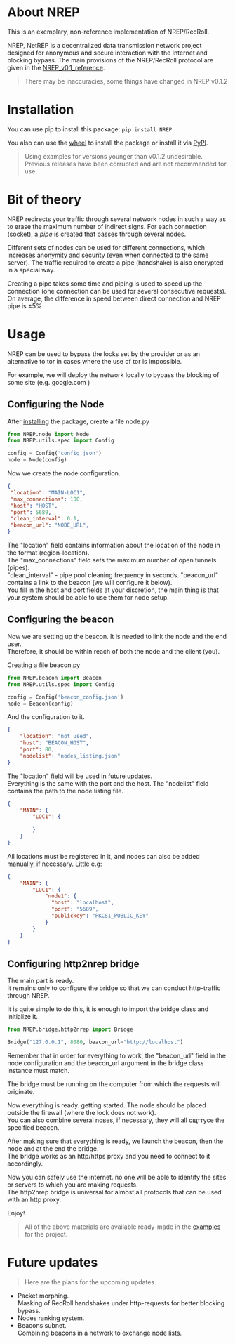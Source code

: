 # About NREP
This is an exemplary, non-reference implementation of NREP/RecRoll.

NREP, NetREP is a decentralized data transmission network project designed for anonymous and secure interaction with the Internet and blocking bypass.
The main provisions of the NREP/RecRoll protocol are given in the [NREP_v0.1_reference](https://github.com/N1nthyesiam/NREP/blob/main/NREP_v0.1_reference.txt).
> There may be inaccuracies, some things have changed in NREP v0.1.2

# Installation
You can use pip to install this package:
```pip install NREP```

You also can use the [wheel](https://github.com/N1nthyesiam/NREP/tree/main/dist) to install the package or install it via [PyPI](https://pypi.org/project/NREP/).

> Using examples for versions younger than v0.1.2 undesirable.  
Previous releases have been corrupted and are not recommended for use.

# Bit of theory
NREP redirects your traffic through several network nodes in such a way as to erase the maximum number of indirect signs.
For each connection (socket), a _pipe_ is created that passes through several nodes.

Different sets of nodes can be used for different connections, which increases anonymity and security (even when connected to the same server). 
The traffic required to create a pipe (handshake) is also encrypted in a special way.

Creating a pipe takes some time and piping is used to speed up the connection (one connection can be used for several consecutive requests).
On average, the difference in speed between direct connection and NREP pipe is ±5%

# Usage
NREP can be used to bypass the locks set by the provider or as an alternative to tor in cases where the use of tor is impossible.

For example, we will deploy the network locally to bypass the blocking of some site (e.g. google.com )

## Configuring the Node
After [installing](#installation) the package, create a file node.py
```python
from NREP.node import Node
from NREP.utils.spec import Config

config = Config('config.json')
node = Node(config)
```
Now we create the node configuration.
```json
{
 "location": "MAIN-LOC1",
 "max_connections": 100,
 "host": "HOST",
 "port": 5689,
 "clean_interval": 0.1,
 "beacon_url": "NODE_URL",
}
```
The "location" field contains information about the location of the node in the format (region-location).  
The "max_connections" field sets the maximum number of open tunnels (pipes).  
"clean_interval" - pipe pool cleaning frequency in seconds.
"beacon_url" contains a link to the beacon (we will configure it below).  
You fill in the host and port fields at your discretion, the main thing is that your system should be able to use them for node setup.

## Configuring the beacon
Now we are setting up the beacon. It is needed to link the node and the end user.  
Therefore, it should be within reach of both the node and the client (you).

Creating a file beacon.py
```python
from NREP.beacon import Beacon
from NREP.utils.spec import Config

config = Config('beacon_config.json')
node = Beacon(config)
```
And the configuration to it.
```json
{
	"location": "not used",
	"host": "BEACON_HOST",
	"port": 80,
	"nodelist": "nodes_listing.json"
}
```
The "location" field will be used in future updates.  
Everything is the same with the port and the host.
The "nodelist" field contains the path to the node listing file.
```json
{
    "MAIN": {
        "LOC1": {
            
        }
    }
}
```
All locations must be registered in it, and nodes can also be added manually, if necessary.
Little e.g: 
```json
{
    "MAIN": {
        "LOC1": {
            "node1": {
              "host": "localhost",
              "port": "5689",
              "publickey": "PKCS1_PUBLIC_KEY"
            }
        }
    }
}
```

## Configuring http2nrep bridge
The main part is ready.  
It remains only to configure the bridge so that we can conduct http-traffic through NREP.

It is quite simple to do this, it is enough to import the bridge class and initialize it.

```python
from NREP.bridge.http2nrep import Bridge

Bridge("127.0.0.1", 8080, beacon_url="http://localhost")
```
Remember that in order for everything to work, the "beacon_url" field in the node configuration and the beacon_url argument in the bridge class instance must match.

The bridge must be running on the computer from which the requests will originate.

Now everything is ready. getting started. The node should be placed outside the firewall (where the lock does not work).  
You can also combine several noвes, if necessary, they will all сщттусе the specified beacon.

After making sure that everything is ready, we launch the beacon, then the node and at the end the bridge.  
The bridge works as an http/https proxy and you need to connect to it accordingly.

Now you can safely use the internet. no one will be able to identify the sites or servers to which you are making requests.  
The http2nrep bridge is universal for almost all protocols that can be used with an http proxy.  

Enjoy!

> All of the above materials are available ready-made in the [examples](https://github.com/N1nthyesiam/NREP/tree/main/Examples) for the project.

# Future updates
> Here are the plans for the upcoming updates.
- Packet morphing.  
Masking of RecRoll handshakes under http-requests for better blocking bypass.
- Nodes ranking system.
- Beacons subnet.  
Combining beacons in a network to exchange node lists.
